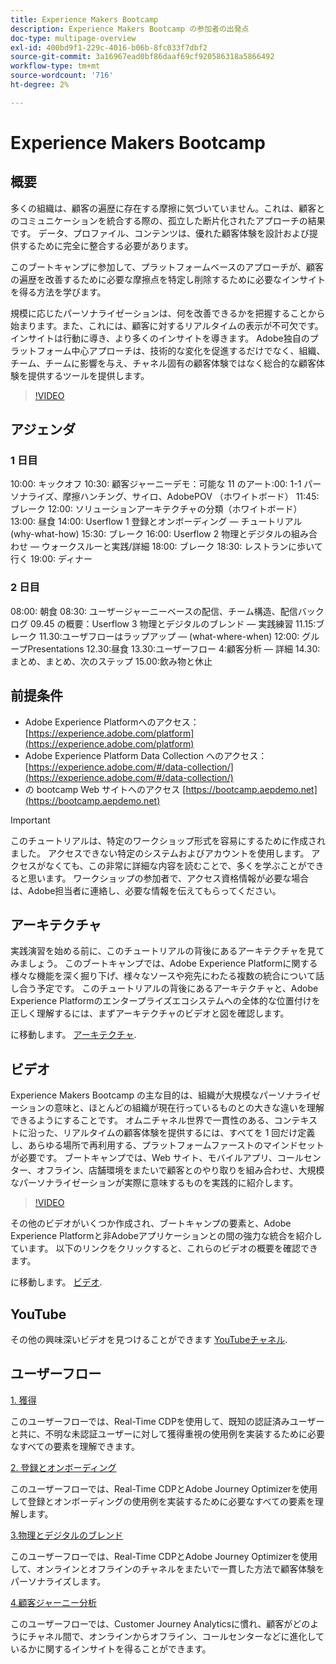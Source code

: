```yaml
---
title: Experience Makers Bootcamp
description: Experience Makers Bootcamp の参加者の出発点
doc-type: multipage-overview
exl-id: 400bd9f1-229c-4016-b06b-8fc033f7dbf2
source-git-commit: 3a16967ead0bf86daaf69cf920586318a5866492
workflow-type: tm+mt
source-wordcount: '716'
ht-degree: 2%

---
```


# Experience Makers Bootcamp

## 概要

多くの組織は、顧客の遍歴に存在する摩擦に気づいていません。これは、顧客とのコミュニケーションを統合する際の、孤立した断片化されたアプローチの結果です。 データ、プロファイル、コンテンツは、優れた顧客体験を設計および提供するために完全に整合する必要があります。

このブートキャンプに参加して、プラットフォームベースのアプローチが、顧客の遍歴を改善するために必要な摩擦点を特定し削除するために必要なインサイトを得る方法を学びます。

規模に応じたパーソナライゼーションは、何を改善できるかを把握することから始まります。また、これには、顧客に対するリアルタイムの表示が不可欠です。 インサイトは行動に導き、より多くのインサイトを導きます。 Adobe独自のプラットフォーム中心アプローチは、技術的な変化を促進するだけでなく、組織、チーム、チームに影響を与え、チャネル固有の顧客体験ではなく総合的な顧客体験を提供するツールを提供します。

>[!VIDEO](https://video.tv.adobe.com/v/344962?quality=12&enable=on)

## アジェンダ

### 1 日目


10:00: キックオフ 10:30: 顧客ジャーニーデモ：可能な 11 のアート:00: 1-1 パーソナライズ、摩擦ハンチング、サイロ、AdobePOV （ホワイトボード） 11:45: ブレーク 12:00: ソリューションアーキテクチャの分類（ホワイトボード） 13:00: 昼食 14:00: Userflow 1 登録とオンボーディング — チュートリアル (why-what-how) 15:30: ブレーク 16:00: Userflow 2 物理とデジタルの組み合わせ — ウォークスルーと実践/詳細 18:00: ブレーク 18:30: レストランに歩いて行く 19:00: ディナー

### 2 日目

08:00: 朝食 08:30: ユーザージャーニーベースの配信、チーム構造、配信バックログ 09.45 の概要：Userflow 3 物理とデジタルのブレンド — 実践練習 11.15:ブレーク 11.30:ユーザフローはラップアップ — (what-where-when) 12:00: グループPresentations 12.30:昼食 13.30:ユーザーフロー 4:顧客分析 — 詳細 14.30:まとめ、まとめ、次のステップ 15.00:飲み物と休止

## 前提条件

- Adobe Experience Platformへのアクセス： [https://experience.adobe.com/platform](https://experience.adobe.com/platform)
- Adobe Experience Platform Data Collection へのアクセス： [https://experience.adobe.com/#/data-collection/](https://experience.adobe.com/#/data-collection/)
- の bootcamp Web サイトへのアクセス [https://bootcamp.aepdemo.net](https://bootcamp.aepdemo.net)

>[!IMPORTANT]
>
>このチュートリアルは、特定のワークショップ形式を容易にするために作成されました。 アクセスできない特定のシステムおよびアカウントを使用します。 アクセスがなくても、この非常に詳細な内容を読むことで、多くを学ぶことができると思います。 ワークショップの参加者で、アクセス資格情報が必要な場合は、Adobe担当者に連絡し、必要な情報を伝えてもらってください。

## アーキテクチャ

実践演習を始める前に、このチュートリアルの背後にあるアーキテクチャを見てみましょう。 このブートキャンプでは、Adobe Experience Platformに関する様々な機能を深く掘り下げ、様々なソースや宛先にわたる複数の統合について話し合う予定です。 このチュートリアルの背後にあるアーキテクチャと、Adobe Experience Platformのエンタープライズエコシステムへの全体的な位置付けを正しく理解するには、まずアーキテクチャのビデオと図を確認します。

に移動します。 [アーキテクチャ](https://experienceleague.adobe.com/docs/platform-learn/comprehensive-technical-tutorial-v22/architecture.html?lang=en).

## ビデオ

Experience Makers Bootcamp の主な目的は、組織が大規模なパーソナライゼーションの意味と、ほとんどの組織が現在行っているものとの大きな違いを理解できるようにすることです。 オムニチャネル世界で一貫性のある、コンテキストに沿った、リアルタイムの顧客体験を提供するには、すべてを 1 回だけ定義し、あらゆる場所で再利用する、プラットフォームファーストのマインドセットが必要です。 ブートキャンプでは、Web サイト、モバイルアプリ、コールセンター、オフライン、店舗環境をまたいで顧客とのやり取りを組み合わせ、大規模なパーソナライゼーションが実際に意味するものを実践的に紹介します。

>[!VIDEO](https://video.tv.adobe.com/v/345446?quality=12&enable=on)

その他のビデオがいくつか作成され、ブートキャンプの要素と、Adobe Experience Platformと非Adobeアプリケーションとの間の強力な統合を紹介しています。 以下のリンクをクリックすると、これらのビデオの概要を確認できます。

に移動します。 [ビデオ](https://experienceleague.adobe.com/docs/platform-learn/comprehensive-technical-tutorial-v22/videos.html?lang=en).

## YouTube

その他の興味深いビデオを見つけることができます [YouTubeチャネル](https://www.youtube.com/channel/UCUKG2dkZ9pYuZUPebQ21jUw).

## ユーザーフロー

[1. 獲得 ](./uc/uc1/uc1.md)

このユーザーフローでは、Real-Time CDPを使用して、既知の認証済みユーザーと共に、不明な未認証ユーザーに対して獲得重視の使用例を実装するために必要なすべての要素を理解できます。

[2. 登録とオンボーディング](./uc/uc2/uc2.md)

このユーザーフローでは、Real-Time CDPとAdobe Journey Optimizerを使用して登録とオンボーディングの使用例を実装するために必要なすべての要素を理解します。

[3.物理とデジタルのブレンド](./uc/uc3/uc3.md)

このユーザーフローでは、Real-Time CDPとAdobe Journey Optimizerを使用して、オンラインとオフラインのチャネルをまたいで一貫した方法で顧客体験をパーソナライズします。

[4.顧客ジャーニー分析](./uc/uc4/uc4.md)

このユーザーフローでは、Customer Journey Analyticsに慣れ、顧客がどのようにチャネル間で、オンラインからオフライン、コールセンターなどに進化しているかに関するインサイトを得ることができます。
